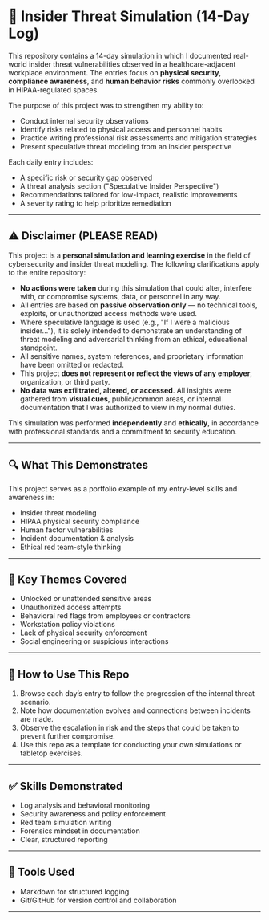 # 🥸 Insider Threat Simulation (14-Day Log)

This repository contains a 14-day simulation in which I documented real-world insider threat vulnerabilities observed in a healthcare-adjacent workplace environment. The entries focus on **physical security**, **compliance awareness**, and **human behavior risks** commonly overlooked in HIPAA-regulated spaces.

The purpose of this project was to strengthen my ability to:

- Conduct internal security observations
- Identify risks related to physical access and personnel habits
- Practice writing professional risk assessments and mitigation strategies
- Present speculative threat modeling from an insider perspective

Each daily entry includes:
- A specific risk or security gap observed
- A threat analysis section ("Speculative Insider Perspective")
- Recommendations tailored for low-impact, realistic improvements
- A severity rating to help prioritize remediation

---

## ⚠️ Disclaimer (PLEASE READ)

This project is a **personal simulation and learning exercise** in the field of cybersecurity and insider threat modeling. The following clarifications apply to the entire repository:

- **No actions were taken** during this simulation that could alter, interfere with, or compromise systems, data, or personnel in any way.
- All entries are based on **passive observation only** — no technical tools, exploits, or unauthorized access methods were used.
- Where speculative language is used (e.g., "If I were a malicious insider..."), it is solely intended to demonstrate an understanding of threat modeling and adversarial thinking from an ethical, educational standpoint.
- All sensitive names, system references, and proprietary information have been omitted or redacted.
- This project **does not represent or reflect the views of any employer**, organization, or third party.
- **No data was exfiltrated, altered, or accessed**. All insights were gathered from **visual cues**, public/common areas, or internal documentation that I was authorized to view in my normal duties.

This simulation was performed **independently** and **ethically**, in accordance with professional standards and a commitment to security education.

---

## 🔍 What This Demonstrates

This project serves as a portfolio example of my entry-level skills and awareness in:

- Insider threat modeling  
- HIPAA physical security compliance  
- Human factor vulnerabilities  
- Incident documentation & analysis  
- Ethical red team-style thinking

---

## 🔐 Key Themes Covered

- Unlocked or unattended sensitive areas
- Unauthorized access attempts
- Behavioral red flags from employees or contractors
- Workstation policy violations
- Lack of physical security enforcement
- Social engineering or suspicious interactions

---

## 🧭 How to Use This Repo

1. Browse each day’s entry to follow the progression of the internal threat scenario.
2. Note how documentation evolves and connections between incidents are made.
3. Observe the escalation in risk and the steps that could be taken to prevent further compromise.
4. Use this repo as a template for conducting your own simulations or tabletop exercises.

---

## ✅ Skills Demonstrated

- Log analysis and behavioral monitoring
- Security awareness and policy enforcement
- Red team simulation writing
- Forensics mindset in documentation
- Clear, structured reporting

---

## 🧪 Tools Used

- Markdown for structured logging
- Git/GitHub for version control and collaboration

---
